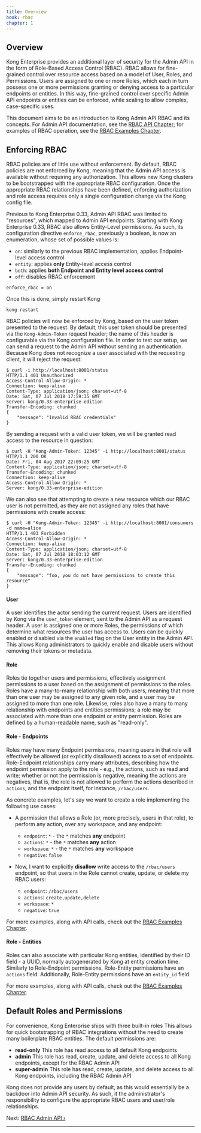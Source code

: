```yaml
---
title: Overview
book: rbac
chapter: 1
---
```


## Overview

Kong Enterprise provides an additional layer of security for the Admin API in
the form of Role-Based Access Control (RBAC). RBAC allows for fine-grained
control over resource access based on a model of User, Roles, and Permissions.
Users are assigned to one or more Roles, which each in turn possess one or more
permissions granting or denying access to a particular endpoints or entities.
In this way, fine-grained control over specific Admin API endpoints or entities
can be enforced, while scaling to allow complex, case-specific uses.

This document aims to be an introduction to Kong Admin API RBAC and its
concepts. For Admin API documentation, see the [RBAC API Chapter][rbac-api]; for
examples of RBAC operation, see the [RBAC Examples Chapter][rbac-examples].

## Enforcing RBAC

RBAC policies are of little use without enforcement. By default, RBAC policies
are not enforced by Kong, meaning that the Admin API access is available
without requiring any authorization. This allows new Kong clusters to be
bootstrapped with the appropriate RBAC configuration. Once the appropriate RBAC
relationships have been defined, enforcing authorization and role access
requires only a single configuration change via the Kong config file.

Previous to Kong Enterprise 0.33, Admin API RBAC was limited to "resources",
which mapped to Admin API endpoints. Starting with Kong Enterprise 0.33, RBAC
also allows Entity-Level permissions. As such, its configuration directive
`enforce_rbac`, previously a boolean, is now an enumeration, whose set of
possible values is:

- `on`: similarly to the previous RBAC implementation, applies Endpoint-level
access control
- `entity`: applies **only** Entity-level access control
- `both`: applies **both Endpoint and Entity level access control**
- `off`: disables RBAC enforcement

```
enforce_rbac = on
```

Once this is done, simply restart Kong

```
kong restart
```

RBAC policies will now be enforced by Kong, based on the user token presented
to the request. By default, this user token should be presented via the
`Kong-Admin-Token` request header; the name of this header is configurable via
the Kong configuration file. In order to test our setup, we can send a request
to the Admin API without sending an authentication. Because Kong does not
recognize a user associated with the requesting client, it will reject the
request:

```
$ curl -i http://localhost:8001/status
HTTP/1.1 401 Unauthorized
Access-Control-Allow-Origin: *
Connection: keep-alive
Content-Type: application/json; charset=utf-8
Date: Sat, 07 Jul 2018 17:59:35 GMT
Server: kong/0.33-enterprise-edition
Transfer-Encoding: chunked
{
    "message": "Invalid RBAC credentials"
}
```

By sending a request with a valid user token, we will be granted read access to
the resource in question:

```
$ curl -H "Kong-Admin-Token: 12345" -i http://localhost:8001/status
HTTP/1.1 200 OK
Date: Fri, 04 Aug 2017 22:09:25 GMT
Content-Type: application/json; charset=utf-8
Transfer-Encoding: chunked
Connection: keep-alive
Access-Control-Allow-Origin: *
Server: kong/0.33-enterprise-edition
```

We can also see that attempting to create a new resource which our RBAC user is
not permitted, as they are not assigned any roles that have permissions with
create access:

```
$ curl -H "Kong-Admin-Token: 12345" -i http://localhost:8001/consumers -d name=alice
HTTP/1.1 403 Forbidden
Access-Control-Allow-Origin: *
Connection: keep-alive
Content-Type: application/json; charset=utf-8
Date: Sat, 07 Jul 2018 18:03:12 GMT
Server: kong/0.33-enterprise-edition
Transfer-Encoding: chunked
{
    "message": "foo, you do not have permissions to create this resource"
}
```

#### User

A user identifies the actor sending the current request. Users are identified
by Kong via the `user_token` element, sent to the Admin API as a request header.
A user is assigned one or more Roles, the permissions of which determine what
resources the user has access to. Users can be quickly enabled or disabled via
the `enabled` flag on the User entity in the Admin API. This allows Kong
administrators to quickly enable and disable users without removing their
tokens or metadata.

#### Role

Roles tie together users and permissions, effectively assignment permissions to
a user based on the assignment of permissions to the roles. Roles have a
many-to-many relationship with both users, meaning that more than one user may
be assigned to any given role, and a user may be assigned to more than one
role. Likewise, roles also have a many to many relationship with endpoints and
entities permissions; a role may be associated with more than one endpoint
or entity permission. Roles are defined by a human-readable name, such as
"read-only".

#### Role - Endpoints

Roles may have many Endpoint permissions, meaning users in that role will
effectively be allowed (or explicitly disallowed) access to a set of endpoints.
Role-Endpoint relationships carry many attributes, describing how the endpoint
permission apply to the role - e.g., the actions, such as read and write;
whether or not the permission is negative, meaning the actions are negatives,
that is, the role is not allowed to perform the actions described in `actions`,
and the endpoint itself, for instance, `/rbac/users`.

As concrete examples, let's say we want to create a role implementing the
following use cases:

- A permission that allows a Role (or, more precisely, users in that role), to
perform any action, over any workspace, and any endpoint:
  * `endpoint`: `*` - the `*` matches **any** endpoint
  * `actions`: `*` - the `*` matches **any** action
  * `workspace`: `*` - the `*` matches **any** workspace
  * `negative`: `false`

- Now, I want to explicitly **disallow** write access to the `/rbac/users`
endpoint, so that users in the Role cannot create, update, or delete my RBAC
users:
  * `endpoint`: `/rbac/users`
  * `actions`: `create,update,delete`
  * `workspace`: `*`
  * `negative`: `true`

For more examples, along with API calls, check out the
[RBAC Examples Chapter][rbac-examples].

#### Role - Entities

Roles can also associate with particular Kong entities, identified by their
ID field - a UUID, normally autogenerated by Kong at entity creation time.
Similarly to Role-Endpoint permissions, Role-Entity permissions have an
`actions` field. Additionally, Role-Entity permissions have an `entity_id`
field.

For more examples, along with API calls, check out the
[RBAC Examples Chapter][rbac-examples].

## Default Roles and Permissions

For convenience, Kong Enterprise ships with three built-in roles This allows
for quick bootstrapping of RBAC integrations without the need to create many
boilerplate RBAC entities. The default permissions are:

- **read-only** This role has read access to all default Kong endpoints
- **admin** This role has read, create, update, and delete access to all Kong
endpoints, except for the RBAC Admin API
- **super-admin** This role has read, create, update, and delete access to all
Kong endpoints, including the RBAC Admin API

Kong does not provide any users by default, as this would essentially be a
backdoor into Admin API security. As such, it the administrator's responsibility
to configure the appropriate RBAC users and user/role relationships.

Next: [RBAC Admin API &rsaquo;]({{page.book.next}})

---

[rbac-api]: {{page.book.chapters.admin-api}}
[rbac-examples]: {{page.book.chapters.examples}}
